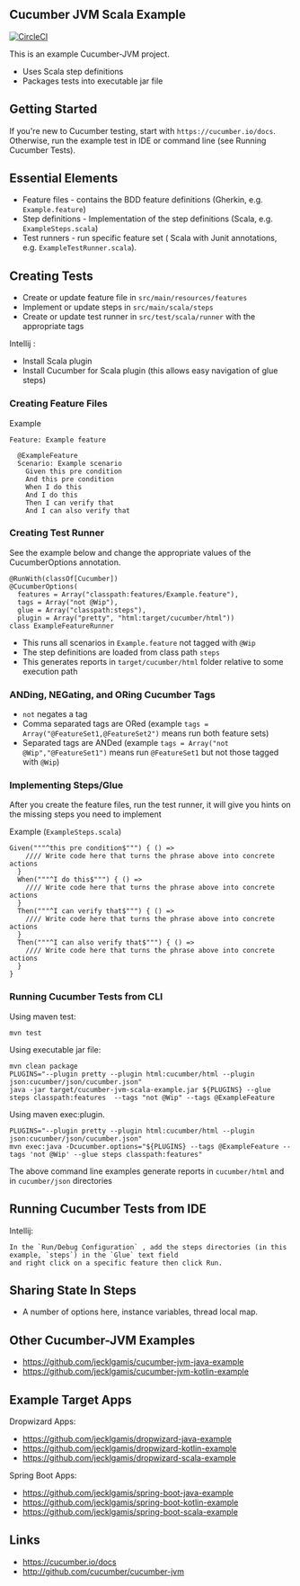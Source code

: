 ## Cucumber JVM Scala Example 

[![CircleCI](https://circleci.com/gh/jecklgamis/cucumber-jvm-scala-example.svg?style=svg)](https://circleci.com/gh/jecklgamis/cucumber-jvm-scala-example)

This is an example Cucumber-JVM project.

* Uses Scala step definitions
* Packages tests into executable jar file

## Getting Started

If you're new to Cucumber testing, start with `https://cucumber.io/docs`. Otherwise, run the example
test in IDE or command line (see Running Cucumber Tests).

## Essential Elements

* Feature files - contains the BDD feature definitions (Gherkin, e.g. `Example.feature`)
* Step definitions - Implementation of the step definitions (Scala, e.g. `ExampleSteps.scala`)
* Test runners - run specific feature set ( Scala with Junit annotations, e.g. `ExampleTestRunner.scala`). 

## Creating Tests

* Create or update feature file in `src/main/resources/features`
* Implement or update steps in `src/main/scala/steps`
* Create or update test runner in `src/test/scala/runner` with the appropriate tags

Intellij :
* Install Scala plugin
* Install Cucumber for Scala plugin (this allows easy navigation of glue steps)

### Creating Feature Files

Example
```
Feature: Example feature

  @ExampleFeature
  Scenario: Example scenario
    Given this pre condition
    And this pre condition
    When I do this
    And I do this
    Then I can verify that
    And I can also verify that
```

### Creating Test Runner
See the example below and change the appropriate values of the CucumberOptions annotation.

```
@RunWith(classOf[Cucumber])
@CucumberOptions(
  features = Array("classpath:features/Example.feature"),
  tags = Array("not @Wip"),
  glue = Array("classpath:steps"),
  plugin = Array("pretty", "html:target/cucumber/html"))
class ExampleFeatureRunner
```
* This runs all scenarios in `Example.feature` not tagged with `@Wip`
* The step definitions are loaded from class path `steps`
* This generates reports in `target/cucumber/html` folder relative to some execution path

### ANDing, NEGating, and ORing Cucumber Tags

* `not` negates a tag
* Comma separated tags are ORed (example `tags = Array("@FeatureSet1,@FeatureSet2")` means run both feature sets)
* Separated tags are ANDed (example `tags = Array("not @Wip","@FeatureSet1")` means run `@FeatureSet1` but not those tagged with `@Wip`)

### Implementing Steps/Glue
After you create the feature files, run the test runner, it will give you hints on the missing steps you need to implement

Example (`ExampleSteps.scala`)
```
Given("""^this pre condition$""") { () =>
    //// Write code here that turns the phrase above into concrete actions
  }
  When("""^I do this$""") { () =>
    //// Write code here that turns the phrase above into concrete actions
  }
  Then("""^I can verify that$""") { () =>
    //// Write code here that turns the phrase above into concrete actions
  }
  Then("""^I can also verify that$""") { () =>
    //// Write code here that turns the phrase above into concrete actions
  }
}
```

### Running Cucumber Tests from CLI

Using maven test:
```
mvn test
```

Using executable jar file:
```
mvn clean package
PLUGINS="--plugin pretty --plugin html:cucumber/html --plugin json:cucumber/json/cucumber.json"
java -jar target/cucumber-jvm-scala-example.jar ${PLUGINS} --glue steps classpath:features  --tags "not @Wip" --tags @ExampleFeature
```

Using maven exec:plugin. 
```
PLUGINS="--plugin pretty --plugin html:cucumber/html --plugin json:cucumber/json/cucumber.json"
mvn exec:java -Dcucumber.options="${PLUGINS} --tags @ExampleFeature --tags 'not @Wip' --glue steps classpath:features"
```

The above command line examples generate reports in `cucumber/html` and in  `cucumber/json` directories

## Running Cucumber Tests from IDE

Intellij:
```
In the `Run/Debug Configuration` , add the steps directories (in this example, `steps`) in the `Glue` text field
and right click on a specific feature then click Run.
```

## Sharing State In Steps
* A number of options here, instance variables, thread local map.

## Other Cucumber-JVM Examples 
* https://github.com/jecklgamis/cucumber-jvm-java-example
* https://github.com/jecklgamis/cucumber-jvm-kotlin-example

## Example Target Apps

Dropwizard Apps:
* https://github.com/jecklgamis/dropwizard-java-example
* https://github.com/jecklgamis/dropwizard-kotlin-example
* https://github.com/jecklgamis/dropwizard-scala-example

Spring Boot Apps:
* https://github.com/jecklgamis/spring-boot-java-example
* https://github.com/jecklgamis/spring-boot-kotlin-example
* https://github.com/jecklgamis/spring-boot-scala-example

## Links
* https://cucumber.io/docs
* http://github.com/cucumber/cucumber-jvm



